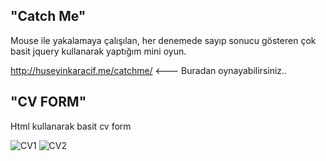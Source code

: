 ## "Catch Me"
Mouse ile yakalamaya çalışılan, her denemede sayıp sonucu gösteren çok basit 
jquery kullanarak yaptığım mini oyun.

http://huseyinkaracif.me/catchme/  <--- Buradan oynayabilirsiniz..

## "CV FORM"
Html kullanarak basit cv form

![CV1](https://resimag.com/p1/867e7fbfd3c.jpeg)
![CV2](https://resimag.com/p1/67d0c2d6443.jpeg)

